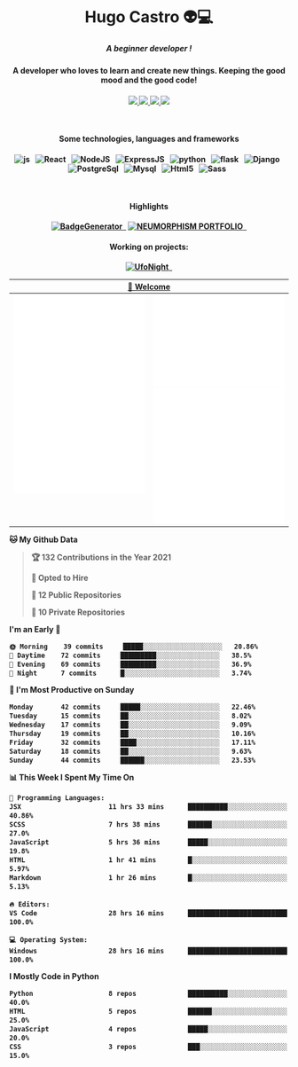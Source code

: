 <h1 align="center">Hugo Castro 👽💻</h1>
<h5 align="center">A beginner developer !</h5>
<h4 align="center">A developer who loves to learn and create new things. Keeping the good mood and the good code!<h4/>
<p align="center">
		<a href="https://stackoverflow.com/users/11444549/hugo">
		<img src="https://img.shields.io/badge/-Stackoverflow-79db75?style=for-the-badge&logo=Stackoverflow&logoColor=white" />
	</a>
		<a href="https://api.whatsapp.com/send?phone=5532988940411text=Oii, vim pelo github!">
		<img src="https://img.shields.io/badge/WHATSAPP-79db75.svg?&style=for-the-badge&logo=whatsapp&logoColor=white" />
	</a>
		<a href="mailto:hugocastrohc@outlook.com">
		<img src="https://img.shields.io/badge/email-79db75.svg?&style=for-the-badge&logo=protonmail&logoColor=white" />
	<a href="https://open.spotify.com/user/22uat6ppbmvcvyia5me7tdmci">
		<img src="https://img.shields.io/badge/spotify-79db75.svg?&style=for-the-badge&logo=spotify&logoColor=white" />
	</a>
</p>

<br>

<h4 align="center">Some technologies, languages and frameworks<h4/>
	
<p align="center">
	<img src="https://img.shields.io/badge/javascript-79db75.svg?&style=for-the-badge&logo=javascript&logoColor=%23F7DF1E" alt="js" />&nbsp;&nbsp;
	<img src="https://img.shields.io/badge/-React-79db75?style=for-the-badge&logo=react&logoColor=white" alt="React" />&nbsp;&nbsp;
	<img src="https://img.shields.io/badge/node.js-79db75.svg?style=for-the-badge&" alt="NodeJS" />&nbsp;&nbsp;
	<img src="https://img.shields.io/badge/express.js-79db75.svg?style=for-the-badge&" alt="ExpressJS" />&nbsp;&nbsp;
	<img src="https://img.shields.io/badge/python-79db75.svg?&style=for-the-badge&logo=python&logoColor=white" alt="python" />&nbsp;&nbsp;	
	<img src="https://img.shields.io/badge/flask-79db75.svg?&style=for-the-badge&logo=flask&logoColor=white" alt="flask" />&nbsp;&nbsp;
	<img src="https://img.shields.io/badge/-Django-79db75.svg?style=for-the-badge&logo=django" alt="Django" />&nbsp;&nbsp;
	<img src="https://img.shields.io/badge/postgresql-79db75.svg?style=for-the-badge&logo=postgresql" alt="PostgreSql" />&nbsp;&nbsp;
	<img src="https://img.shields.io/badge/mysql-79db75.svg?style=for-the-badge&logo=mysql" alt="Mysql" />&nbsp;&nbsp;
	<img src="https://img.shields.io/badge/html5-79db75.svg?style=for-the-badge&logo=html5" alt="Html5" />&nbsp;&nbsp;
	<img src="https://img.shields.io/badge/sass-79db75.svg?style=for-the-badge&logo=sass" alt="Sass" />&nbsp;&nbsp;
	

</p>

<br>
<h4 align="center">Highlights<h4/>
<p align="center">
	  <a text-decoration="none" href="https://pypi.org/project/BadgeGenerator"><img src="https://img.shields.io/badge/BadgeGenerator-79db75.svg?style=for-the-badge&logo=pythonfor-the-badge&logo=django" alt="BadgeGenerator" />&nbsp;&nbsp;<a/>
	<a text-decoration="none" href="https://github.com/HugoCastroBR/Neumorphism_Portfolio"><img src="https://img.shields.io/badge/neumorphism_portfolio-79db75.svg?style=for-the-badge" alt="NEUMORPHISM PORTFOLIO" />&nbsp;&nbsp;<a/>
</p>
<h4 align="center">Working on projects:<h4/>
	
<p align="center">
	<a text-decoration="none" href="https://github.com/HugoCastroBR/ufonight"><img src="https://img.shields.io/badge/UfoNight-79db75.svg?style=for-the-badge" alt="UfoNight"/>&nbsp;&nbsp;<a/>
</p>

<table>
	<tr>
	    <th colspan="2" align="center">
	      <a href="" >🧩 Welcome</a>
	    </th>
	</tr>
	<tr>
	    <th valign="top" width="600"><img src="https://github.com/HugoCastroBR/HugoCastroBR/blob/master/Isometric.svg"  /></th>
	    <th width="600"><img src="https://github.com/HugoCastroBR/HugoCastroBR/blob/master/metrics.plugin.habits.svg"  />
		<img src="https://github.com/HugoCastroBR/HugoCastroBR/blob/master/metrics.plugin.activity.svg"  />
	    </th>
  	</tr>
	
<table/>

<!--START_SECTION:waka-->


**🐱 My Github Data** 

> 🏆 132 Contributions in the Year 2021
 > 
> 💼 Opted to Hire
 > 
> 📜 12 Public Repositories 
 > 
> 🔑 10 Private Repositories  
 > 
**I'm an Early 🐤** 

```text
🌞 Morning    39 commits     █████░░░░░░░░░░░░░░░░░░░░   20.86% 
🌆 Daytime    72 commits     █████████░░░░░░░░░░░░░░░░   38.5% 
🌃 Evening    69 commits     █████████░░░░░░░░░░░░░░░░   36.9% 
🌙 Night      7 commits      █░░░░░░░░░░░░░░░░░░░░░░░░   3.74%

```
📅 **I'm Most Productive on Sunday** 

```text
Monday       42 commits     █████░░░░░░░░░░░░░░░░░░░░   22.46% 
Tuesday      15 commits     ██░░░░░░░░░░░░░░░░░░░░░░░   8.02% 
Wednesday    17 commits     ██░░░░░░░░░░░░░░░░░░░░░░░   9.09% 
Thursday     19 commits     ██░░░░░░░░░░░░░░░░░░░░░░░   10.16% 
Friday       32 commits     ████░░░░░░░░░░░░░░░░░░░░░   17.11% 
Saturday     18 commits     ██░░░░░░░░░░░░░░░░░░░░░░░   9.63% 
Sunday       44 commits     ██████░░░░░░░░░░░░░░░░░░░   23.53%

```


📊 **This Week I Spent My Time On** 

```text
💬 Programming Languages: 
JSX                      11 hrs 33 mins      ██████████░░░░░░░░░░░░░░░   40.86% 
SCSS                     7 hrs 38 mins       ██████░░░░░░░░░░░░░░░░░░░   27.0% 
JavaScript               5 hrs 36 mins       █████░░░░░░░░░░░░░░░░░░░░   19.8% 
HTML                     1 hr 41 mins        █░░░░░░░░░░░░░░░░░░░░░░░░   5.97% 
Markdown                 1 hr 26 mins        █░░░░░░░░░░░░░░░░░░░░░░░░   5.13%

🔥 Editors: 
VS Code                  28 hrs 16 mins      █████████████████████████   100.0%

💻 Operating System: 
Windows                  28 hrs 16 mins      █████████████████████████   100.0%

```

**I Mostly Code in Python** 

```text
Python                   8 repos             ██████████░░░░░░░░░░░░░░░   40.0% 
HTML                     5 repos             ██████░░░░░░░░░░░░░░░░░░░   25.0% 
JavaScript               4 repos             █████░░░░░░░░░░░░░░░░░░░░   20.0% 
CSS                      3 repos             ███░░░░░░░░░░░░░░░░░░░░░░   15.0%

```



<!--END_SECTION:waka-->



